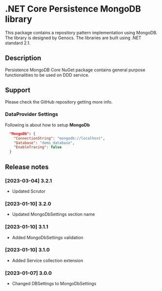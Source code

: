 # .NET Core Persistence MongoDB library

This package contains a repository pattern implementation using MongoDB. The library is designed by Genocs.
The libraries are built using .NET standard 2.1.


## Description

Persistence MongoDB Core NuGet package contains general purpose functionalities to be used on DDD service.


## Support

Please check the GitHub repository getting more info.


### DataProvider Settings
Following is about how to setup **MongoDb**

``` json
  "MongoDb": {
    "ConnectionString": "mongodb://localhost",
    "Database": "demo_database",
    "EnableTracing": false
  }
```

## Release notes

### [2023-03-04] 3.2.1
- Updated Scrutor

### [2023-01-10] 3.2.0
- Updated MongoDbSettings section name

### [2023-01-10] 3.1.1
- Added MongoDbSettings validation

### [2023-01-10] 3.1.0
- Added Service collection extension

### [2023-01-07] 3.0.0
- Changed DBSettings to MongoDbSettings